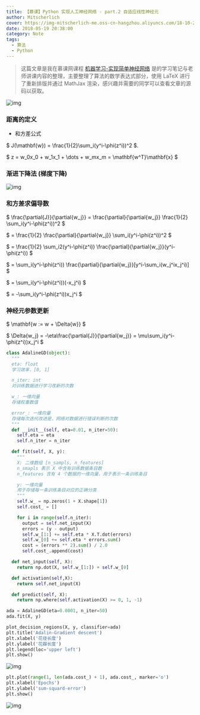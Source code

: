 ```yaml
---
title: 【慕课】Python 实现人工神经网络 - part.2 自适应线性神经元
author: Mitscherlich
cover: https://img-mitscherlich-me.oss-cn-hangzhou.aliyuncs.com/18-10-28/60304838.jpg
date: 2018-05-19 20:38:00
category: Note
tags:
  - 算法
  - Python
---
```


> 这篇文章是我在慕课网课程 [机器学习-实现简单神经网络](https://www.imooc.com/learn/813) 是的学习笔记与老师讲课内容的整理，主要整理了算法的数学表达式部分，使用 LaTeX 进行了重新排版并通过 MathJax 渲染，感兴趣并需要的同学可以查看文章的源码以获取。

![img](https://img-mitscherlich-me.oss-cn-hangzhou.aliyuncs.com/18-10-28/60304838.jpg)

### 距离的定义

- 和方差公式

$ J(\mathbf{w}) = \frac{1}{2}\sum_i(y^i-\phi(z^i))^2 $.

$ z = w_0x_0 + w_1x_1 + \dots + w_mx_m = \mathbf{w^T}\mathbf{x} $

### 渐进下降法 (梯度下降)

![img](https://img-mitscherlich-me.oss-cn-hangzhou.aliyuncs.com/18-10-28/65776868.jpg)

### 和方差求偏导数

$ \frac{\partial{J}}{\partial{w_j}} = \frac{\partial}{\partial{w_j}} \frac{1}{2} \sum_i(y^i-\phi(z^i))^2 $

$ = \frac{1}{2} \frac{\partial}{\partial{w_j}} \sum_i(y^i-\phi(z^i))^2 $

$ = \frac{1}{2} \sum_i2(y^i-\phi(z^i)) \frac{\partial}{\partial{w_j}}(y^i-\phi(z^i)) $

$ = \sum_i(y^i-\phi(z^i)) \frac{\partial}{\partial{w_j}}[y^i-\sum_i(w_j^ix_j^i)] $

$ = \sum_i(y^i-\phi(z^i))(-x_j^i) $

$ = -\sum_i(y^i-\phi(z^i))x_j^i $

### 神经元参数更新

$ \mathbf{w := w + \Delta{w}} $

$ \Delta{w_j} = -\eta\frac{\partial{J}}{\partial{w_j}} = \mu\sum_i(y^i-\phi(z^i))x_j^i $

<!-- more -->

```python
class AdalineGD(object):
  """
  eta: float
  学习效率，[0, 1]

  n_iter: int
  对训练数据进行学习改新的次数

  w_: 一维向量
  存储权重数值

  error_: 一维向量
  存储每次迭代改进是，网络对数据进行错误判断的次数
  """
  def __init__(self, eta=0.01, n_iter=50):
    self.eta = eta
    self.n_iter = n_iter

  def fit(self, X, y):
    """
    X: 二维数组 [n_sampls, n_features]
    n_smapls 表示 X 中含有训练数据条目数
    n_features 含有 4 个数据的一维向量，用于表示一条训练条目

    y: 一维向量
    用于存储每一条训练条目对应的正确分类
    """
    self.w_ = np.zeros(1 + X.shape[1])
    self.cost_ = []

    for i in range(self.n_iter):
      output = self.net_input(X)
      errors = (y - output)
      self.w_[1:] += self.eta * X.T.dot(errors)
      self.w_[0] += self.eta * errors.sum()
      cost = (errors ** 2).sum() / 2.0
      self.cost_.append(cost)

  def net_input(self, X):
    return np.dot(X, self.w_[1:]) + self.w_[0]

  def activation(self,X):
    return self.net_input(X)

  def predict(self, X):
    return np.where(self.activation(X) >= 0, 1, -1)
```

```python
ada = AdalineGD(eta=0.0001, n_iter=50)
ada.fit(X, y)

plot_decision_regions(X, y, classifier=ada)
plt.title('Adalin-Gradient descent')
plt.xlabel('花径长度')
plt.ylabel('花瓣长度')
plt.legend(loc='upper left')
plt.show()
```

![img](https://img-mitscherlich-me.oss-cn-hangzhou.aliyuncs.com/18-10-28/63455611.jpg)

```python
plt.plot(range(1, len(ada.cost_) + 1), ada.cost_, marker='o')
plt.xlabel('Epochs')
plt.ylabel('sum-squard-error')
plt.show()
```

![img](https://img-mitscherlich-me.oss-cn-hangzhou.aliyuncs.com/18-10-28/49863284.jpg)
